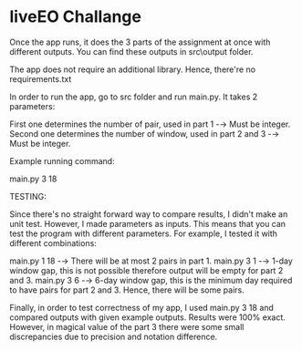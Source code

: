 # liveEO Challange
 
Once the app runs, it does the 3 parts of the assignment at once with different outputs. You can find these outputs in src\output folder.

The app does not require an additional library. Hence, there're no requirements.txt

In order to run the app, go to src folder and run main.py. It takes 2 parameters:

First one determines the number of pair, used in part 1 -→ Must be integer.
Second one determines the number of window, used in part 2 and 3 -→ Must be integer.

Example running command:

main.py 3 18


TESTING:

Since there's no straight forward way to compare results, I didn't make an unit test. However, I made parameters as inputs. This means that you can test the program with different parameters. For example, I tested it with different combinations:

main.py 1 18 -→ There will be at most 2 pairs in part 1.
main.py 3 1 -→ 1-day window gap, this is not possible therefore output will be empty for part 2 and 3.
main.py 3 6 -→ 6-day window gap, this is the minimum day required to have pairs for part 2 and 3. Hence, there will be some pairs.

Finally, in order to test correctness of my app, I used main.py 3 18 and compared outputs with given example outputs. Results were 100% exact. However, in magical value of the part 3 there were some small discrepancies due to precision and notation difference.



